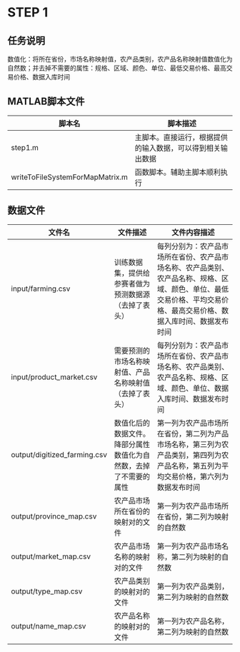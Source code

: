 # STEP 1

## 任务说明
数值化：将所在省份，市场名称映射值，农产品类别，农产品名称映射值数值化为自然数；并去掉不需要的属性：规格、区域、颜色、单位、最低交易价格、最高交易价格、数据入库时间

## MATLAB脚本文件

| 脚本名 | 脚本描述 |
| --- | --- |
| step1.m | 主脚本。直接运行，根据提供的输入数据，可以得到相关输出数据 |
| writeToFileSystemForMapMatrix.m | 函数脚本。辅助主脚本顺利执行 |

## 数据文件

| 文件名 | 文件描述 | 文件内容描述 |
| --- | --- | --- |
| input/farming.csv | 训练数据集，提供给参赛者做为预测数据源（去掉了表头） | 每列分别为：农产品市场所在省份、农产品市场名称、农产品类别、农产品名称、规格、区域、颜色、单位、最低交易价格、平均交易价格、最高交易价格、数据入库时间、数据发布时间 |
| input/product_market.csv | 需要预测的市场名称映射值、产品名称映射值（去掉了表头） | 每列分别为：农产品市场所在省份、农产品市场名称、农产品类别、农产品名称、规格、区域、颜色、单位、数据入库时间、数据发布时间 |
| output/digitized_farming.csv | 数值化后的数据文件。降部分属性数值化为自然数，去掉了不需要的属性 | 第一列为农产品市场所在省份，第二列为产品市场名称，第三列为农产品类别，第四列为农产品名称，第五列为平均交易价格，第六列为数据发布时间 |
| output/province_map.csv | 农产品市场所在省份的映射对的文件 | 第一列为农产品市场所在省份，第二列为映射的自然数 |
| output/market_map.csv | 农产品市场名称的映射对的文件 | 第一列为农产品市场名称，第二列为映射的自然数 |
| output/type_map.csv | 农产品类别的映射对的文件 | 第一列为农产品类别，第二列为映射的自然数 |
| output/name_map.csv | 农产品名称的映射对的文件 | 第一列为农产品名称，第二列为映射的自然数 |